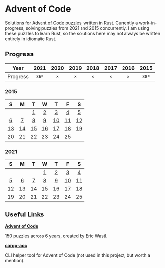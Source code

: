 # Advent of Code

Solutions for [Advent of Code](<https://adventofcode.com/>) puzzles, written in Rust.
Currently a work-in-progress, solving puzzles from 2021 and 2015 concurrently. I am using these puzzles to learn Rust, so the solutions here may not always be written entirely in idiomatic Rust.

## Progress

| Year | 2021 | 2020 | 2019 | 2018 | 2017 | 2016 | 2015 |
|:---:|:---:|:---:|:---:|:---:|:---:|:---:|:---:|
| Progress | ```36*``` | ```×``` | ```×``` | ```×``` | ```×``` | ```×``` | ```38*``` |

### 2015

| S   | M   | T   | W   | T   | F   | S   |
|:---:|:---:|:---:|:---:|:---:|:---:|:---:|
|     |     | [1](https://github.com/jontmy/aoc-rust/blob/master/src/aoc2015/day01.rs) | [2](https://github.com/jontmy/aoc-rust/blob/master/src/aoc2015/day02.rs) | [3](https://github.com/jontmy/aoc-rust/blob/master/src/aoc2015/day03.rs) | [4](https://github.com/jontmy/aoc-rust/blob/master/src/aoc2015/day04.rs) | [5](https://github.com/jontmy/aoc-rust/blob/master/src/aoc2015/day05.rs) |
| [6](https://github.com/jontmy/aoc-rust/blob/master/src/aoc2015/day06.rs) | [7](https://github.com/jontmy/aoc-rust/blob/master/src/aoc2015/day07.rs) | [8](https://github.com/jontmy/aoc-rust/blob/master/src/aoc2015/day08.rs) | [9](https://github.com/jontmy/aoc-rust/blob/master/src/aoc2015/day09.rs) | [10](https://github.com/jontmy/aoc-rust/blob/master/src/aoc2015/day10.rs) | [11](https://github.com/jontmy/aoc-rust/blob/master/src/aoc2015/day11.rs) | [12](https://github.com/jontmy/aoc-rust/blob/master/src/aoc2015/day12.rs) |
| [13](https://github.com/jontmy/aoc-rust/blob/master/src/aoc2015/day13.rs) | [14](https://github.com/jontmy/aoc-rust/blob/master/src/aoc2015/day14.rs) | [15](https://github.com/jontmy/aoc-rust/blob/master/src/aoc2015/day15.rs) | [16](https://github.com/jontmy/aoc-rust/blob/master/src/aoc2015/day16.rs) | [17](https://github.com/jontmy/aoc-rust/blob/master/src/aoc2015/day17.rs) | [18](https://github.com/jontmy/aoc-rust/blob/master/src/aoc2015/day18.rs) | [19](https://github.com/jontmy/aoc-rust/blob/master/src/aoc2015/day19.rs) |
| 20  | 21  | 22  | 23  | 24  | 25  |     |

### 2021

| S   | M   | T   | W   | T   | F   | S   |
|:---:|:---:|:---:|:---:|:---:|:---:|:---:|
|     |     |     | [1](https://github.com/jontmy/aoc-rust/blob/master/src/aoc2021/day01.rs) | [2](https://github.com/jontmy/aoc-rust/blob/master/src/aoc2021/day02.rs) | [3](https://github.com/jontmy/aoc-rust/blob/master/src/aoc2021/day03.rs) | [4](https://github.com/jontmy/aoc-rust/blob/master/src/aoc2021/day04.rs) |
| [5](https://github.com/jontmy/aoc-rust/blob/master/src/aoc2021/day05.rs) | [6](https://github.com/jontmy/aoc-rust/blob/master/src/aoc2021/day06.rs) | [7](https://github.com/jontmy/aoc-rust/blob/master/src/aoc2021/day07.rs) | [8](https://github.com/jontmy/aoc-rust/blob/master/src/aoc2021/day08.rs) | [9](https://github.com/jontmy/aoc-rust/blob/master/src/aoc2021/day09.rs) | [10](https://github.com/jontmy/aoc-rust/blob/master/src/aoc2021/day10.rs) | [11](https://github.com/jontmy/aoc-rust/blob/master/src/aoc2021/day11.rs) |
| [12](https://github.com/jontmy/aoc-rust/blob/master/src/aoc2021/day12.rs) | [13](https://github.com/jontmy/aoc-rust/blob/master/src/aoc2021/day13.rs) | [14](https://github.com/jontmy/aoc-rust/blob/master/src/aoc2021/day14.rs) | [15](https://github.com/jontmy/aoc-rust/blob/master/src/aoc2021/day15.rs) | 16  | [17](https://github.com/jontmy/aoc-rust/blob/master/src/aoc2021/day17.rs) | [18](https://github.com/jontmy/aoc-rust/blob/master/src/aoc2021/day18.rs) |
| 19  | 20  | 21  | 22  | 23  | 24  | 25  |

## Useful Links

[**Advent of Code**](<https://adventofcode.com/>)

150 puzzles across 6 years, created by Eric Wastl.

[**cargo-aoc**](<https://github.com/gobanos/cargo-aoc>)

CLI helper tool for Advent of Code (not used in this project, but worth a mention).

